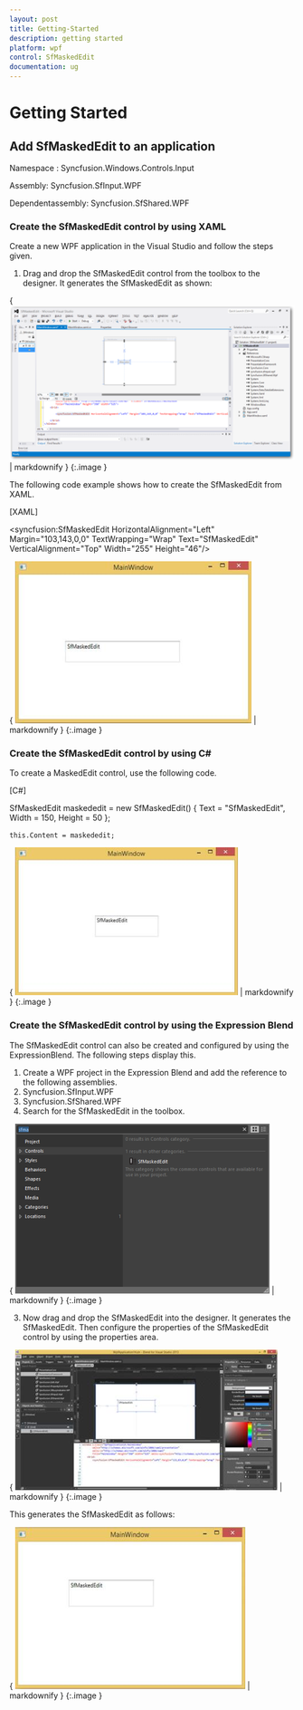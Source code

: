 ```yaml
---
layout: post
title: Getting-Started
description: getting started
platform: wpf
control: SfMaskedEdit
documentation: ug
---
```


# Getting Started

## Add SfMaskedEdit to an application

Namespace                   : Syncfusion.Windows.Controls.Input

Assembly: Syncfusion.SfInput.WPF

Dependentassembly: Syncfusion.SfShared.WPF

### Create the SfMaskedEdit control by using XAML

Create a new WPF application in the Visual Studio and follow the steps given.

1. Drag and drop the SfMaskedEdit control from the toolbox to the designer. It generates the SfMaskedEdit as shown:

{ ![](Getting-Started_images/Getting-Started_img1.png) | markdownify }
{:.image }


The following code example shows how to create the SfMaskedEdit from XAML.

[XAML]

&lt;syncfusion:SfMaskedEdit HorizontalAlignment="Left" Margin="103,143,0,0" TextWrapping="Wrap" Text="SfMaskedEdit" VerticalAlignment="Top" Width="255" Height="46"/&gt;



{ ![C:/Users/arshiazeba/Desktop/1.jpg](Getting-Started_images/Getting-Started_img2.jpeg) | markdownify }
{:.image }


### Create the SfMaskedEdit control by using C#

To create a MaskedEdit control, use the following code.

[C#]

   SfMaskedEdit maskededit = new SfMaskedEdit() { Text = "SfMaskedEdit", Width = 150, Height = 50 };

    this.Content = maskededit;

{ ![C:/Users/arshiazeba/Desktop/1.jpg](Getting-Started_images/Getting-Started_img3.jpeg) | markdownify }
{:.image }


### Create the SfMaskedEdit control by using the Expression Blend

The SfMaskedEdit control can also be created and configured by using the ExpressionBlend. The following steps display this.

1. Create a WPF project in the Expression Blend and add the reference to the following assemblies.
1. Syncfusion.SfInput.WPF
2. Syncfusion.SfShared.WPF
2. Search for the SfMaskedEdit in the toolbox.



{ ![](Getting-Started_images/Getting-Started_img4.png) | markdownify }
{:.image }


3. Now drag and drop the SfMaskedEdit into the designer. It generates the SfMaskedEdit. Then configure the properties of the SfMaskedEdit control by using the properties area.

{ ![C:/Users/arshiazeba/Desktop/1.jpg](Getting-Started_images/Getting-Started_img5.jpeg) | markdownify }
{:.image }


This generates the SfMaskedEdit as follows:

{ ![C:/Users/arshiazeba/Desktop/1.jpg](Getting-Started_images/Getting-Started_img6.jpeg) | markdownify }
{:.image }


